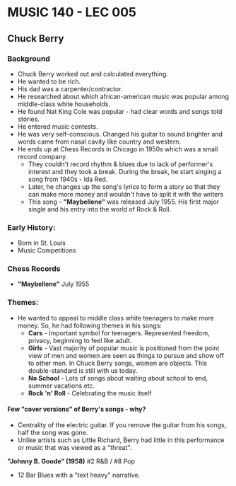 # MUSIC 140 - LEC 005
## Chuck Berry

### Background
- Chuck Berry worked out and calculated everything.
- He wanted to be rich.
- His dad was a carpenter/contractor.
- He researched about which african-american music was popular among middle-class white households.
- He found Nat King Cole was popular - had clear words and songs told stories.
- He entered music contests.
- He was very self-conscious. Changed his guitar to sound brighter and words came from nasal cavity like country and western.
- He ends up at Chess Records in Chicago in 1950s which was a small record company.
  - They couldn't record rhythm & blues due to lack of performer's interest and they took a break. During the break, he start singing a song from 1940s - Ida Red.
  - Later, he changes up the song's lyrics to form a story so that they can make more money and wouldn't have to split it with the writers
  - This song - **"Maybellene"** was released July 1955. His first major single and his entry into the world of Rock & Roll.

### Early History:
- Born in St. Louis
- Music Competitions 

### Chess Records
- **"Maybellene"** July 1955

### Themes:
- He wanted to appeal to middle class white teenagers to make more money. So, he had following themes in his songs:
  - **Cars** - Important symbol for teenagers. Represented freedom, privacy, beginning to feel like adult.
  - **Girls** - Vast majority of popular music is positioned from the point view of men and women are seen as things to pursue and show off to other men. In Chuck Berry songs, women are objects. This double-standard is still with us today.
  - **No School** - Lots of songs about waiting about school to end, summer vacations etc.
  - **Rock 'n' Roll** - Celebrating the music itself

#### Few "cover versions" of Berry's songs - why?
- Centrality of the electric guitar. If you remove the guitar from his songs, half the song was gone.
- Unlike artists such as Little Richard, Berry had little in this performance or music that was viewed as a "threat".

**"Johnny B. Goode" (1958)** #2 R&B / #8 Pop
- 12 Bar Blues with a "text heavy" narrative.


<!--stackedit_data:
eyJoaXN0b3J5IjpbMTUxMTc4OTcwMCwxOTQ3Mzc1NTgzLDEwMD
c1NzEzOSwxOTE2NjUxMzUyLC0xMzA1NDM5OTY5XX0=
-->